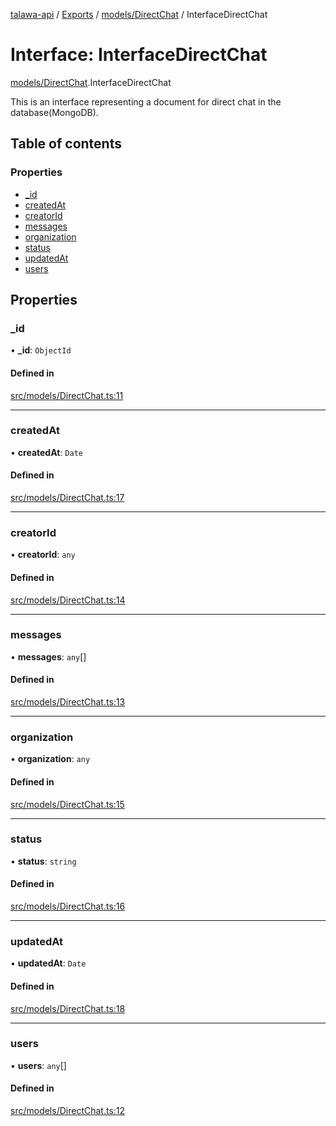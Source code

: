 [talawa-api](../README.md) / [Exports](../modules.md) / [models/DirectChat](../modules/models_DirectChat.md) / InterfaceDirectChat

# Interface: InterfaceDirectChat

[models/DirectChat](../modules/models_DirectChat.md).InterfaceDirectChat

This is an interface representing a document for direct chat in the database(MongoDB).

## Table of contents

### Properties

- [\_id](models_DirectChat.InterfaceDirectChat.md#_id)
- [createdAt](models_DirectChat.InterfaceDirectChat.md#createdat)
- [creatorId](models_DirectChat.InterfaceDirectChat.md#creatorid)
- [messages](models_DirectChat.InterfaceDirectChat.md#messages)
- [organization](models_DirectChat.InterfaceDirectChat.md#organization)
- [status](models_DirectChat.InterfaceDirectChat.md#status)
- [updatedAt](models_DirectChat.InterfaceDirectChat.md#updatedat)
- [users](models_DirectChat.InterfaceDirectChat.md#users)

## Properties

### \_id

• **\_id**: `ObjectId`

#### Defined in

[src/models/DirectChat.ts:11](https://github.com/PalisadoesFoundation/talawa-api/blob/636e51c/src/models/DirectChat.ts#L11)

___

### createdAt

• **createdAt**: `Date`

#### Defined in

[src/models/DirectChat.ts:17](https://github.com/PalisadoesFoundation/talawa-api/blob/636e51c/src/models/DirectChat.ts#L17)

___

### creatorId

• **creatorId**: `any`

#### Defined in

[src/models/DirectChat.ts:14](https://github.com/PalisadoesFoundation/talawa-api/blob/636e51c/src/models/DirectChat.ts#L14)

___

### messages

• **messages**: `any`[]

#### Defined in

[src/models/DirectChat.ts:13](https://github.com/PalisadoesFoundation/talawa-api/blob/636e51c/src/models/DirectChat.ts#L13)

___

### organization

• **organization**: `any`

#### Defined in

[src/models/DirectChat.ts:15](https://github.com/PalisadoesFoundation/talawa-api/blob/636e51c/src/models/DirectChat.ts#L15)

___

### status

• **status**: `string`

#### Defined in

[src/models/DirectChat.ts:16](https://github.com/PalisadoesFoundation/talawa-api/blob/636e51c/src/models/DirectChat.ts#L16)

___

### updatedAt

• **updatedAt**: `Date`

#### Defined in

[src/models/DirectChat.ts:18](https://github.com/PalisadoesFoundation/talawa-api/blob/636e51c/src/models/DirectChat.ts#L18)

___

### users

• **users**: `any`[]

#### Defined in

[src/models/DirectChat.ts:12](https://github.com/PalisadoesFoundation/talawa-api/blob/636e51c/src/models/DirectChat.ts#L12)
